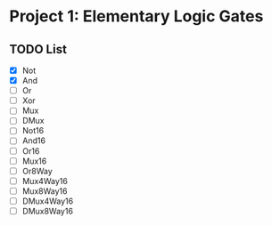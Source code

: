 # Project 1: Elementary Logic Gates

## TODO List

- [x] Not
- [x] And
- [ ] Or
- [ ] Xor
- [ ] Mux
- [ ] DMux
- [ ] Not16
- [ ] And16
- [ ] Or16
- [ ] Mux16
- [ ] Or8Way
- [ ] Mux4Way16
- [ ] Mux8Way16
- [ ] DMux4Way16
- [ ] DMux8Way16
